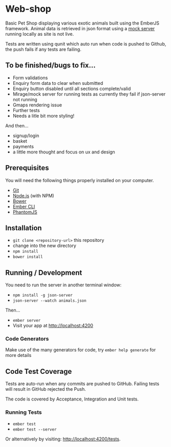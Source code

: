 # Web-shop

Basic Pet Shop displaying various exotic animals built using the EmberJS framework.
Animal data is retrieved in json format using a [mock server](https://github.com/typicode/json-server) running locally as site is not live.

Tests are written using qunit which auto run when code is pushed to Github, the push fails if any tests are failing.

## To be finished/bugs to fix...

* Form validations
* Enquiry form data to clear when submitted
* Enquiry button disabled until all sections complete/valid
* Mirage/mock server for running tests as currently they fail if json-server not running
* Gmaps rendering issue
* Further tests
* Needs a litle bit more styling!

And then...

* signup/login
* basket
* payments
* a little more thought and focus on ux and design

## Prerequisites

You will need the following things properly installed on your computer.

* [Git](http://git-scm.com/)
* [Node.js](http://nodejs.org/) (with NPM)
* [Bower](http://bower.io/)
* [Ember CLI](http://ember-cli.com/)
* [PhantomJS](http://phantomjs.org/)

## Installation

* `git clone <repository-url>` this repository
* change into the new directory
* `npm install`
* `bower install`

## Running / Development

You need to run the server in another terminal window:
* `npm install -g json-server`
* `json-server --watch animals.json`

Then...

* `ember server`
* Visit your app at [http://localhost:4200](http://localhost:4200)

### Code Generators

Make use of the many generators for code, try `ember help generate` for more details

## Code Test Coverage

Tests are auto-run when any commits are pushed to GitHub. Failing tests will result in GitHub rejected the Push.

The code is covered by Acceptance, Integration and Unit tests.

### Running Tests

* `ember test`
* `ember test --server`

Or alternatively by visiting:
[http://localhost:4200/tests](http://localhost:4200/tests).
